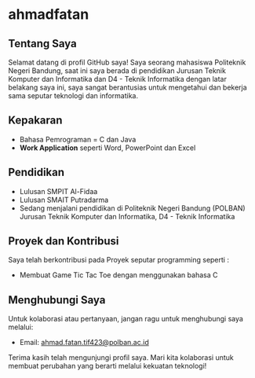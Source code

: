 # ahmadfatan

## Tentang Saya

Selamat datang di profil GitHub saya! Saya seorang mahasiswa Politeknik Negeri Bandung, saat ini saya berada di pendidikan Jurusan Teknik Komputer dan Informatika dan D4 - Teknik Informatika dengan latar belakang saya ini, saya sangat berantusias untuk mengetahui dan bekerja sama seputar teknologi dan informatika.

## Kepakaran

- Bahasa Pemrograman = C dan Java
- **Work Application** seperti Word, PowerPoint dan Excel

## Pendidikan

- Lulusan SMPIT Al-Fidaa
- Lulusan SMAIT Putradarma
- Sedang menjalani pendidikan di Politeknik Negeri Bandung (POLBAN) Jurusan Teknik Komputer dan Informatika, D4 - Teknik Informatika

## Proyek dan Kontribusi

Saya telah berkontribusi pada Proyek seputar programming seperti :

- Membuat Game Tic Tac Toe dengan menggunakan bahasa C


## Menghubungi Saya

Untuk kolaborasi atau pertanyaan, jangan ragu untuk menghubungi saya melalui:

- Email: [ahmad.fatan.tif423@polban.ac.id](ahmad.fatan.tif423@polban.ac.id)

Terima kasih telah mengunjungi profil saya. Mari kita kolaborasi untuk membuat perubahan yang berarti melalui kekuatan teknologi!
